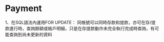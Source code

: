 # Payment

1、在SQL語法內運用FOR UPDATE：
   同帳號可以同時存款和提款，亦可在存/提款進行時，查詢餘額或帳戶明細，只是在存提款動作未完全執行完成時查詢，有可能查詢到尚未更新的資料